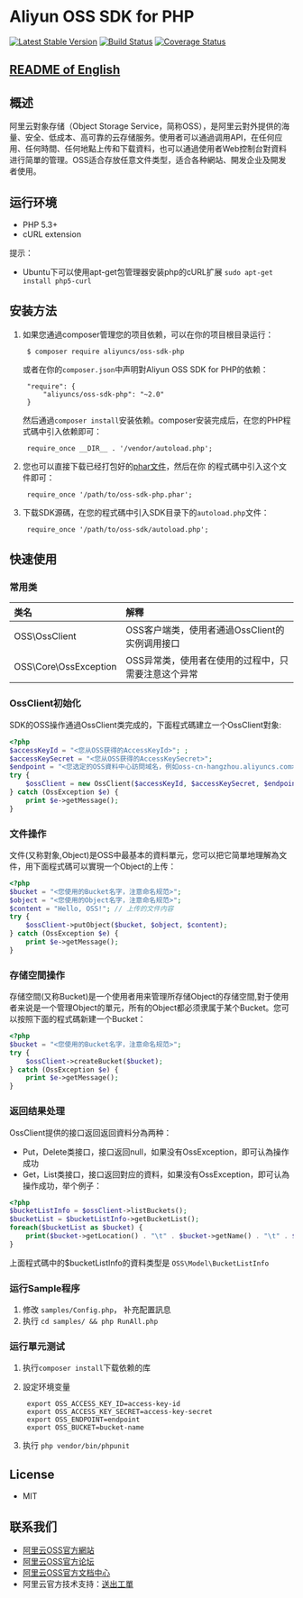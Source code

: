 # Aliyun OSS SDK for PHP

[![Latest Stable Version](https://poser.pugx.org/aliyuncs/oss-sdk-php/v/stable)](https://packagist.org/packages/aliyuncs/oss-sdk-php)
[![Build Status](https://travis-ci.org/aliyun/aliyun-oss-php-sdk.svg?branch=master)](https://travis-ci.org/aliyun/aliyun-oss-php-sdk)
[![Coverage Status](https://coveralls.io/repos/github/aliyun/aliyun-oss-php-sdk/badge.svg?branch=master)](https://coveralls.io/github/aliyun/aliyun-oss-php-sdk?branch=master)

## [README of English](https://github.com/aliyun/aliyun-oss-php-sdk/blob/master/README.md)

## 概述

阿里云對象存储（Object Storage Service，简称OSS），是阿里云對外提供的海量、安全、低成本、高可靠的云存储服务。使用者可以通過调用API，在任何应用、任何時間、任何地點上传和下载資料，也可以通過使用者Web控制台對資料进行简單的管理。OSS适合存放任意文件类型，适合各种網站、開发企业及開发者使用。


## 运行环境
- PHP 5.3+
- cURL extension

提示：

- Ubuntu下可以使用apt-get包管理器安装php的cURL扩展 `sudo apt-get install php5-curl`

## 安装方法

1. 如果您通過composer管理您的项目依赖，可以在你的项目根目录运行：

        $ composer require aliyuncs/oss-sdk-php

   或者在你的`composer.json`中声明對Aliyun OSS SDK for PHP的依赖：

        "require": {
            "aliyuncs/oss-sdk-php": "~2.0"
        }

   然后通過`composer install`安装依赖。composer安装完成后，在您的PHP程式碼中引入依赖即可：

        require_once __DIR__ . '/vendor/autoload.php';

2. 您也可以直接下载已经打包好的[phar文件][releases-page]，然后在你
   的程式碼中引入这个文件即可：

        require_once '/path/to/oss-sdk-php.phar';

3. 下载SDK源碼，在您的程式碼中引入SDK目录下的`autoload.php`文件：

        require_once '/path/to/oss-sdk/autoload.php';

## 快速使用

### 常用类

| 类名 | 解釋 |
|:------------------|:------------------------------------|
|OSS\OssClient | OSS客户端类，使用者通過OssClient的实例调用接口 |
|OSS\Core\OssException | OSS异常类，使用者在使用的过程中，只需要注意这个异常|

### OssClient初始化

SDK的OSS操作通過OssClient类完成的，下面程式碼建立一个OssClient對象:

```php
<?php
$accessKeyId = "<您从OSS获得的AccessKeyId>"; ;
$accessKeySecret = "<您从OSS获得的AccessKeySecret>";
$endpoint = "<您选定的OSS資料中心訪問域名，例如oss-cn-hangzhou.aliyuncs.com>";
try {
    $ossClient = new OssClient($accessKeyId, $accessKeySecret, $endpoint);
} catch (OssException $e) {
    print $e->getMessage();
}
```

### 文件操作

文件(又称對象,Object)是OSS中最基本的資料單元，您可以把它简單地理解為文件，用下面程式碼可以實現一个Object的上传：

```php
<?php
$bucket = "<您使用的Bucket名字，注意命名规范>";
$object = "<您使用的Object名字，注意命名规范>";
$content = "Hello, OSS!"; // 上传的文件内容
try {
    $ossClient->putObject($bucket, $object, $content);
} catch (OssException $e) {
    print $e->getMessage();
}
```

### 存储空間操作

存储空間(又称Bucket)是一个使用者用来管理所存储Object的存储空間,對于使用者来说是一个管理Object的單元，所有的Object都必须隶属于某个Bucket。您可以按照下面的程式碼新建一个Bucket：

```php
<?php
$bucket = "<您使用的Bucket名字，注意命名规范>";
try {
    $ossClient->createBucket($bucket);
} catch (OssException $e) {
    print $e->getMessage();
}
```

### 返回结果处理

OssClient提供的接口返回返回資料分為两种：

* Put，Delete类接口，接口返回null，如果没有OssException，即可认為操作成功
* Get，List类接口，接口返回對应的資料，如果没有OssException，即可认為操作成功，举个例子：

```php
<?php
$bucketListInfo = $ossClient->listBuckets();
$bucketList = $bucketListInfo->getBucketList();
foreach($bucketList as $bucket) {
    print($bucket->getLocation() . "\t" . $bucket->getName() . "\t" . $bucket->getCreatedate() . "\n");
}
```
上面程式碼中的$bucketListInfo的資料类型是 `OSS\Model\BucketListInfo`


### 运行Sample程序

1. 修改 `samples/Config.php`， 补充配置訊息
2. 执行 `cd samples/ && php RunAll.php`

### 运行單元测试

1. 执行`composer install`下载依赖的库
2. 設定环境变量

        export OSS_ACCESS_KEY_ID=access-key-id
        export OSS_ACCESS_KEY_SECRET=access-key-secret
        export OSS_ENDPOINT=endpoint
        export OSS_BUCKET=bucket-name

3. 执行 `php vendor/bin/phpunit`

## License

- MIT

## 联系我们

- [阿里云OSS官方網站](http://oss.aliyun.com)
- [阿里云OSS官方论坛](http://bbs.aliyun.com)
- [阿里云OSS官方文档中心](http://www.aliyun.com/product/oss#Docs)
- 阿里云官方技术支持：[送出工單](https://workorder.console.aliyun.com/#/ticket/createIndex)

[releases-page]: https://github.com/aliyun/aliyun-oss-php-sdk/releases
[phar-composer]: https://github.com/clue/phar-composer
